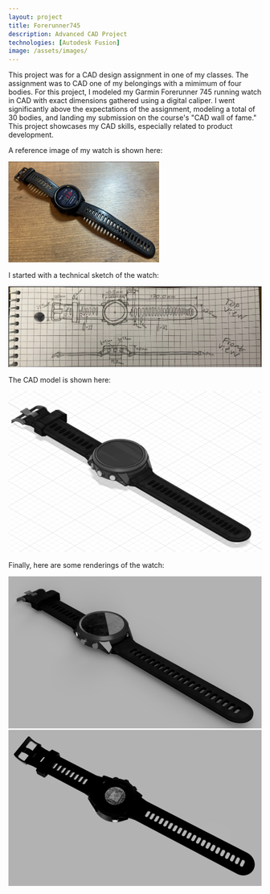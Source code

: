 ```yaml
---
layout: project
title: Forerunner745
description: Advanced CAD Project
technologies: [Autodesk Fusion]
image: /assets/images/
---
```


This project was for a CAD design assignment in one of my classes. The assignment was to CAD one of my belongings with a mimimum of four bodies. For this project, I modeled my Garmin Forerunner 745 running watch in CAD with exact dimensions gathered using a digital caliper.  I went significantly above the expectations of the assignment, modeling a total of 30 bodies, and landing my submission on the course's "CAD wall of fame." This project showcases my CAD skills, especially related to product development.

A reference image of my watch is shown here:

<img src="/assets/images/WATCH-asset-2.png" alt="LMH CAD" width="300" height="200">

I started with a technical sketch of the watch:

<img src="/assets/images/WATCH-asset-1.png" alt="LMH CAD">

The CAD model is shown here:

<img src="/assets/images/WATCH-asset-3.png" alt="LMH CAD">

Finally, here are some renderings of the watch:

<img src="/assets/images/WATCH-asset-4.png" alt="LMH CAD">  <img src="/assets/images/WATCH-asset-5.png" alt="LMH CAD">
